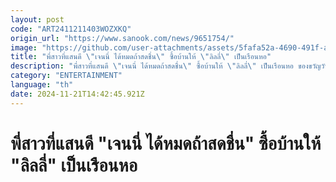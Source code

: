```yaml
---
layout: post
code: "ART2411211403WOZXKQ"
origin_url: "https://www.sanook.com/news/9651754/"
image: "https://github.com/user-attachments/assets/5fafa52a-4690-491f-afd3-527b2550348d"
title: "พี่สาวที่แสนดี \"เจนนี่ ได้หมดถ้าสดชื่น\" ซื้อบ้านให้ \"ลิลลี่\" เป็นเรือนหอ"
description: "พี่สาวที่แสนดี \"เจนนี่ ได้หมดถ้าสดชื่น\" ซื้อบ้านให้ \"ลิลลี่\" เป็นเรือนหอ ของขวัญวันเกิด 20 ปีให้น้องสาว"
category: "ENTERTAINMENT"
language: "th"
date: 2024-11-21T14:42:45.921Z
---
```


# พี่สาวที่แสนดี "เจนนี่ ได้หมดถ้าสดชื่น" ซื้อบ้านให้ "ลิลลี่" เป็นเรือนหอ